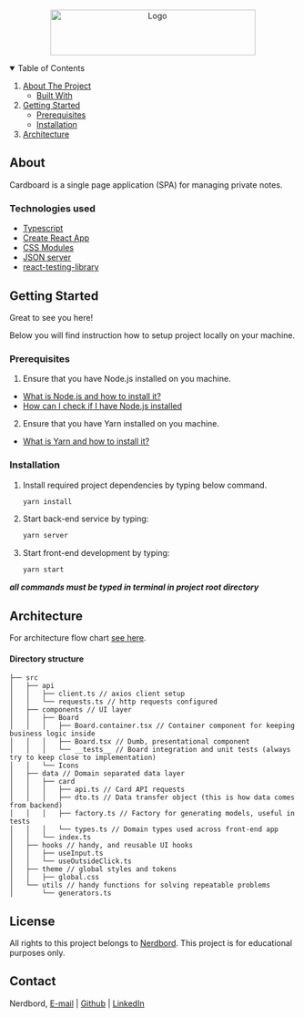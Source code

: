 <!-- PROJECT LOGO -->
<br />
<p align="center">
    <img src="https://images.prismic.io/nerdbord/4603d4f2-4525-46dc-9fd6-c975661838bb_Wellcard+logo.png?auto=compress,format" alt="Logo" width="360" height="80">
</p>

<!-- TABLE OF CONTENTS -->
<details open="open">

  <summary>Table of Contents</summary>
  
  
  <ol>
    <li>
      <a href="#about-the-project">About The Project</a>
      <ul>
        <li><a href="#built-with">Built With</a></li>
      </ul>
    </li>
    <li>
      <a href="#getting-started">Getting Started</a>
      <ul>
        <li><a href="#prerequisites">Prerequisites</a></li>
        <li><a href="#installation">Installation</a></li>
      </ul>
    </li>
      <li>
          <a href="#architecture">Architecture</a>
        </li>
  </ol>
</details>

<!-- ABOUT THE PROJECT -->

## About

<p id="about-the-project">Cardboard is a single page application (SPA) for managing private notes.</p>

### Technologies used

- [Typescript](https://www.typescriptlang.org/)
- [Create React App](https://create-react-app.dev/)
- [CSS Modules](https://create-react-app.dev/docs/adding-a-css-modules-stylesheet)
- [JSON server](https://github.com/typicode/json-server)
- [react-testing-library](https://testing-library.com/docs/react-testing-library/intro/)

<!-- GETTING STARTED -->

## Getting Started

Great to see you here!

Below you will find instruction how to setup project locally on your machine.

### Prerequisites

1. Ensure that you have Node.js installed on you machine.

- [What is Node.js and how to install it?](https://nodejs.org/en/)
- [How can I check if I have Node.js installed](https://docs.npmjs.com/downloading-and-installing-node-js-and-npm#checking-your-version-of-npm-and-nodejs)

2. Ensure that you have Yarn installed on you machine.

- [What is Yarn and how to install it?](https://yarnpkg.com/getting-started/install)

### Installation

1. Install required project dependencies by typing below command.
   ```sh
   yarn install
   ```
2. Start back-end service by typing:
   ```sh
   yarn server
   ```
3. Start front-end development by typing:
   ```sh
   yarn start
   ```

**_all commands must be typed in terminal in project root directory_**

<!-- USAGE EXAMPLES -->

## Architecture

For architecture flow chart [see here](https://whimsical.com/cardboard-Nt4fR5WBe2xUPSkf1ayHEG).

#### **Directory structure**

```
├── src
│   ├── api
│   │   ├── client.ts // axios client setup
│   │   └── requests.ts // http requests configured
│   ├── components // UI layer
│   │   ├── Board
│   │   │   ├── Board.container.tsx // Container component for keeping business logic inside
│   │   │   ├── Board.tsx // Dumb, presentational component
│   │   │   └── __tests__ // Board integration and unit tests (always try to keep close to implementation)
│   │   └── Icons
│   ├── data // Domain separated data layer
│   │   ├── card
│   │   │   ├── api.ts // Card API requests
│   │   │   ├── dto.ts // Data transfer object (this is how data comes from backend)
│   │   │   ├── factory.ts // Factory for generating models, useful in tests
│   │   │   └── types.ts // Domain types used across front-end app
│   │   └── index.ts
│   ├── hooks // handy, and reusable UI hooks
│   │   ├── useInput.ts
│   │   └── useOutsideClick.ts
│   ├── theme // global styles and tokens
│   │   ├── global.css
│   └── utils // handy functions for solving repeatable problems
│       └── generators.ts

```

<!-- LICENSE -->

## License

All rights to this project belongs to [Nerdbord](https://nerdbord.io). This project is for educational purposes only.

<!-- CONTACT -->

## Contact

Nerdbord, [E-mail](jakub@nerdbord.io) | [Github](https://github.com/nerdbord) | [LinkedIn](https://www.linkedin.com/company/79632271)
